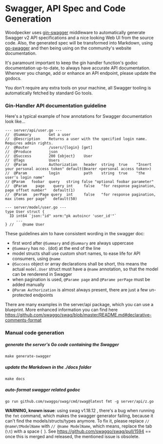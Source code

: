 # Swagger, API Spec and Code Generation

Woodpecker uses [gin-swagger](https://github.com/swaggo/gin-swagger) middleware to automatically
generate Swagger v2 API specifications and a nice looking Web UI from the source code.
Also, the generated spec will be transformed into Markdown, using [go-swagger](https://github.com/go-swagger/go-swagger)
and then being using on the community's website documentation.

It's paramount important to keep the gin handler function's godoc documentation up-to-date,
to always have accurate API documentation.
Whenever you change, add or enhance an API endpoint, please update the godocs.

You don't require any extra tools on your machine, all Swagger tooling is automatically fetched by standard Go tools.

### Gin-Handler API documentation guideline

Here's a typical example of how annotations for Swagger documentation look like...

```text
--- server/api/user.go ---
//	@Summary		Get a user
//	@Description	Returns a user with the specified login name. Requires admin rights.
//	@Router			/users/{login} [get]
//	@Produce		json
//	@Success		200	{object}	User
//	@Tags			Users
//	@Param			Authorization	header	string	true	"Insert your personal access token"	default(Bearer <personal access token>)
//	@Param			login			path	string	true	"the user's login name"
// @Param   foobar  query   string false "optional foobar parameter"
//	@Param	  page    query	int		false	"for response pagination, page offset number"	default(1)
//	@Param   perPage query	int		false	"for response pagination, max items per page"	default(50)
```

```text
--- server/model/user.go ---
type User struct {
  ID int64 `json:"id" xorm:"pk autoincr 'user_id'"`
	 ...
} //	@name User
```

These guidelines aim to have consistent wording in the swagger doc:
* first word after `@Summary` and `@Summary` are always uppercase
* `@Summary` has no . (dot) at the end of the line
* model structs shall use custom short names, to ease life for API consumers, using `@name`
* `@Success` object or array declarations shall be short, this means the actual `model.User` struct must have a `@name` annotation, so that the model can be renderend in Swagger
* when pagination is used, `@Parame page` and `@Parame perPage` must be added manually
* `@Param Authorization` is almost always present, there are just a few un-protected endpoints

There are many examples in the server/api package, which you can use a blueprint.
More enhanced information you can find here https://github.com/swaggo/swag/blob/master/README.md#declarative-comments-format

### Manual code generation

##### generate the server's Go code containing the Swagger

```shell
make generate-swagger
```

##### update the Markdown in the ./docs folder

```shell
make docs
```

##### auto-format swagger related godoc

```shell
go run github.com/swaggo/swag/cmd/swag@latest fmt -g server/api/z.go
```

**WARNING, known issue**: using swag v1.18.12 , there's a bug when running the `fmt` command,
which makes the swagger generator failing, because it can't find the models/structs/types anymore.
To fix it, please replace `// @name\tModelName` with `// @name ModelName`,
which means, replace the tab (`\t`) with a space (` `).
See https://github.com/swaggo/swag/pull/1594 == once this is merged and released, the mentioned issue is obsolete.
